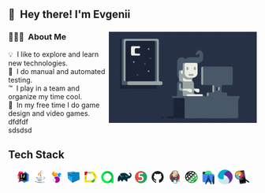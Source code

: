  ## 👋 &nbsp;Hey there! I'm Evgenii 


### 👨🏻‍💻 &nbsp;About Me <img alt="Night Coding" src="https://raw.githubusercontent.com/AVS1508/AVS1508/master/assets/Night-Coding.gif" align="right"/>


💡 &nbsp;I like to explore and learn new technologies. \
💾 &nbsp;I do manual and automated testing. \
™️ &nbsp;I play in a team and organize my time cool. \
👾 &nbsp;In my free time I do game design and video games. \
dfdfdf \
sdsdsd
                      
                     

 ## Tech Stack
 <p align="center">
<img width="6%" title="IntelliJ IDEA" src="assets/Idea.svg">
<img width="6%" title="Java" src="assets/Java.svg">
<img width="6%" title="Selenide" src="assets/Selenide.svg">
<img width="6%" title="Selenoid" src="assets/Selenoid.svg">
<img width="6%" title="Allure Report" src="assets/Allure.svg">
<img width="6%" title="Allure Test Ops" src="assets/Allure_TO.svg">
<img width="6%" title="Gradle" src="assets/Gradle.svg">
<img width="6%" title="JUnit5" src="assets/Junit5.svg">
<img width="6%" title="GitHub" src="assets/GitHub.svg">
<img width="6%" title="Jenkins" src="assets/Jenkins.svg">
<img width="6%" title="Rest Assured" src="assets/RestAssured.svg">
<img width="6%" title="Android Studio" src="assets/androidstudio.svg">
<img width="6%" title="Appium" src="assets/appium.svg">
<img width="6%" title="Appium Inspector" src="assets/appium_inspector.png">
</p>



